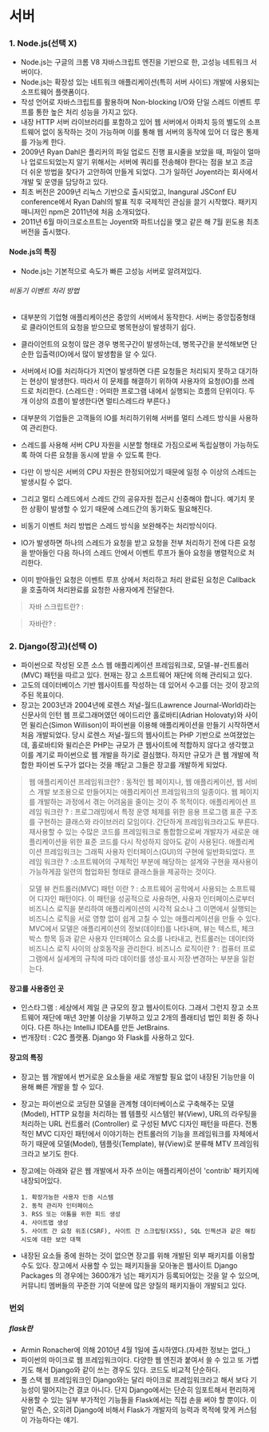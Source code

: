# 서버

### 1. Node.js(선택 X)
+ Node.js는 구글의 크롬 V8 자바스크립트 엔진을 기반으로 한, 고성능 네트워크 서버이다.
+ Node.js는 확장성 있는 네트워크 애플리케이션(특히 서버 사이드) 개발에 사용되는 소프트웨어 플랫폼이다.
+ 작성 언어로 자바스크립트를 활용하며 Non-blocking I/O와 단일 스레드 이벤트 루프를 통한 높은 처리 성능을 가지고 있다.
+ 내장 HTTP 서버 라이브러리를 포함하고 있어 웹 서버에서 아파치 등의 별도의 소프트웨어 없이 동작하는 것이 가능하며 이를 통해 웹 서버의 동작에 있어 더 많은 통제를 가능케 한다.
+ 2009년 Ryan Dahl은 플리커의 파일 업로드 진행 표시줄을 보았을 때, 파일이 얼마나 업로드되었는지 알기 위해서는 서버에 쿼리를 전송해야 한다는 점을 보고 조금 더 쉬운 방법을 찾다가 고안하여 만들게 되었다. 그가 일하던 Joyent라는 회사에서 개발 및 운영을 담당하고 있다.
+ 최초 버전은 2009년 리눅스 기반으로 출시되었고, Inangural JSConf EU conference에서 Ryan Dahl의 발표 직후 국제적인 관심을 끌기 시작했다. 패키지 매니저인 npm은 2011년에 처음 소개되었다.
+ 2011년 6월 마이크로소프트는 Joyent와 파트너십을 맺고 같은 해 7월 윈도용 최초 버전을 출시했다.
#### Node.js의 특징
+ Node.js는 기본적으로 속도가 빠른 고성능 서버로 알려져있다.
###### 비동기 이벤트 처리 방법
+ 대부분의 기업형 애플리케이션은 중앙의 서버에서 동작한다. 서버는 중앙집중형태로 클라이언트의 요청을 받으므로 병목현상이 발생하기 쉽다.
+ 클라이언트의 요청이 많은 경우 병목구간이 발생하는데, 병목구간을 분석해보면 단순한 입출력(IO)에서 많이 발생함을 알 수 있다.
+ 서버에서 IO를 처리하다가 지연이 발생하면 다른 요청들은 처리되지 못하고 대기하는 현상이 발생한다. 따라서 이 문제를 해결하기 위하여 사용자의 요청(IO)를 쓰레드로 처리한다.
(스레드란 : 어떠한 프로그램 내에서 실행되는 흐름의 단위이다. 두개 이상의 흐름이 발생한다면 멀티스레드라 부른다.)
+ 대부분의 기업들은 고객들의 IO를 처리하기위해 서버를 멀티 스레드 방식을 사용하여 관리한다.
+ 스레드를 사용해 서버 CPU 자원을 시분할 형태로 가짐으로써 독립실행이 가능하도록 하여 다른 요청을 동시에 받을 수 있도록 한다.
+ 다만 이 방식은 서버의 CPU 자원은 한정되어있기 때문에 일정 수 이상의 스레드는 발생시킬 수 없다.
+ 그리고 멀티 스레드에서 스레드 간의 공유자원 접근시 신중해야 합니다. 예기치 못한 상황이 발생할 수 있기 때문에 스레드간의 동기화도 필요해진다.

+ 비동기 이벤트 처리 방법은 스레드 방식을 보완해주는 처리방식이다.
+ IO가 발생하면 하나의 스레드가 요청을 받고 요청을 전부 처리하기 전에 다른 요청을 받아들인 다음 하나의 스레드 안에서 이벤트 루프가 돌아 요청을 병렬적으로 처리한다.
+ 이미 받아들인 요청은 이벤트 루프 상에서 처리하고 처리 완료된 요청은 Callback을 호출하여 처리완료를 요청한 사용자에게 전달한다.

> 자바 스크립트란? :

> 자바란? :

### 2. Django(장고)(선택 O)
+ 파이썬으로 작성된 오픈 소스 웹 애플리케이션 프레임워크로, 모델-뷰-컨트롤러(MVC) 패턴을 따르고 있다. 현재는 장고 소프트웨어 재단에 의해 관리되고 있다.
+ 고도의 데이터베이스 기반 웹사이트를 작성하는 데 있어서 수고를 더는 것이 장고의 주된 목표이다.
+ 장고는 2003년과 2004년에 로렌스 저널-월드(Lawrence Journal-World)라는 신문사의 인턴 웹 프로그래머였던 에이드리안 홀로바티(Adrian Holovaty)와 사이먼 윌리슨(Simon Willison)이 파이썬을 이용해 애플리케이션을 만들기 시작하면서 처음 개발되었다. 당시 로렌스 저널-월드의 웹사이트는 PHP 기반으로 쓰여졌었는데, 홀로바티와 윌리슨은 PHP는 규모가 큰 웹사이트에 적합하지 않다고 생각했고 이를 계기로 파이썬으로 웹 개발을 하기로 결심했다. 하지만 규모가 큰 웹 개발에 적합한 파이썬 도구가 없다는 것을 깨닫고 그들은 장고를 개발하게 되었다.

> 웹 애플리케이션 프레임워크란? : 동적인 웹 페이지나, 웹 애플리케이션, 웹 서비스 개발 보조용으로 만들어지는 애플리케이션 프레임워크의 일종이다. 웹 페이지를 개발하는 과정에서 겪는 어려움을 줄이는 것이 주 목적이다.
애플리케이션 프레임 워크란 ? : 프로그래밍에서 특정 운영 체제를 위한 응용 프로그램 표준 구조를 구현하는 클래스와 라이브러리 모임이다. 간단하게 프레임워크라고도 부른다. 재사용할 수 있는 수많은 코드를 프레임워크로 통합함으로써 개발자가 새로운 애플리케이션을 위한 표준 코드를 다시 작성하지 않아도 같이 사용된다. 애플리케이션 프레임워크는 그래픽 사용자 인터페이스(GUI)의 구현에 일반화되었다.
프레임 워크란 ? :소프트웨어의 구체적인 부분에 해당하는 설계와 구현을 재사용이 가능하게끔 일련의 협업화된 형태로 클래스들을 제공하는 것이다.

>모델 뷰 컨트롤러(MVC) 패턴 이란 ? : 소프트웨어 공학에서 사용되는 소프트웨어 디자인 패턴이다. 이 패턴을 성공적으로 사용하면, 사용자 인터페이스로부터 비즈니스 로직을 분리하여 애플리케이션의 시각적 요소나 그 이면에서 실행되는 비즈니스 로직을 서로 영향 없이 쉽게 고칠 수 있는 애플리케이션을 만들 수 있다. MVC에서 모델은 애플리케이션의 정보(데이터)를 나타내며, 뷰는 텍스트, 체크박스 항목 등과 같은 사용자 인터페이스 요소를 나타내고, 컨트롤러는 데이터와 비즈니스 로직 사이의 상호동작을 관리한다.
비즈니스 로직이란 ? : 컴퓨터 프로그램에서 실세계의 규칙에 따라 데이터를 생성·표시·저장·변경하는 부분을 일컫는다.

#### 장고를 사용중인 곳
+ 인스타그램 : 세상에서 제일 큰 규모의 장고 웹사이트이다. 그래서 그런지 장고 소프트웨어 재단에 매년 3만불 이상을 기부하고 있고 2개의 플래티넘 법인 회원 중 하나이다. 다른 하나는 IntelliJ IDEA를 만든 JetBrains.
+ 번개장터 : C2C 플랫폼. Django 와 Flask를 사용하고 있다.

#### 장고의 특징
+ 장고는 웹 개발에서 번거로운 요소들을 새로 개발할 필요 없이 내장된 기능만을 이용해 빠른 개발을 할 수 있다.
+ 장고는 파이썬으로 코딩한 모델을 관계형 데이터베이스로 구축해주는 모델(Model), HTTP 요청을 처리하는 웹 템플릿 시스템인 뷰(View), URL의 라우팅을 처리하는 URL 컨트롤러 (Controller) 로 구성된 MVC 디자인 패턴을 따른다. 전통적인 MVC 디자인 패턴에서 이야기하는 컨트롤러의 기능을 프레임워크를 자체에서 하기 때문에 모델(Model), 템플릿(Template), 뷰(View)로 분류해 MTV 프레임워크라고 보기도 한다.
+ 장고에는 아래와 같은 웹 개발에서 자주 쓰이는 애플리케이션이 'contrib' 패키지에 내장되어있다.

      1. 확장가능한 사용자 인증 시스템
      2. 동적 관리자 인터페이스
      3. RSS 또는 아톰을 위한 피드 생성
      4. 사이트맵 생성
      5. 사이트 간 요청 위조(CSRF), 사이트 간 스크립팅(XSS), SQL 인젝션과 같은 해킹 시도에 대한 보안 대책

+ 내장된 요소들 중에 원하는 것이 없으면 장고를 위해 개발된 외부 패키지를 이용할 수도 있다. 장고에서 사용할 수 있는 패키지들을 모아놓은 웹사이트 Django Packages 의 경우에는 3600개가 넘는 패키지가 등록되어있는 것을 알 수 있으며, 커뮤니티 멤버들의 꾸준한 기여 덕분에 많은 양질의 패키지들이 개발되고 있다.


### 번외

##### flask란

+ Armin Ronacher에 의해 2010년 4월 1일에 출시하였다.(자세한 정보는 없다,,)
+ 파이썬의 마이크로 웹 프레임워크이다. 다양한 웹 엔진과 붙여서 쓸 수 있고 또 가볍기도 해서 Django와 같이 쓰는 경우도 있다. 코드도 비교적 단순하다.
+ 풀 스택 웹 프레임워크인 Django와는 달리 마이크로 프레임워크라고 해서 보다 기능성이 떨어지는건 결코 아니다. 단지 Django에서는 단순히 임포트해서 편리하게 사용할 수 있는 일부 부가적인 기능들을 Flask에서는 직접 손을 써야 할 뿐이다. 이 말인 즉슨, 오히려 Django에 비해서 Flask가 개발자의 능력과 목적에 맞게 커스텀이 가능하다는 얘기.
